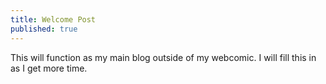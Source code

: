 ```yaml
---
title: Welcome Post
published: true
---
```

This will function as my main blog outside of my webcomic. I will fill this in as I get more time.
